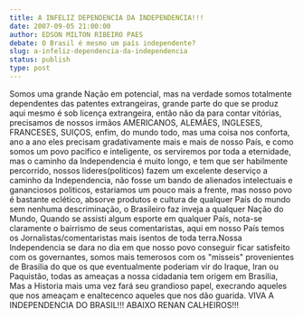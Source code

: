 ```yaml
---
title: A INFELIZ DEPENDENCIA DA INDEPENDENCIA!!!
date: 2007-09-05 21:00:00
author: EDSON MILTON RIBEIRO PAES
debate: O Brasil é mesmo um país independente?
slug: a-infeliz-dependencia-da-independencia
status: publish 
type: post
---
```


Somos uma grande Nação em potencial, mas na verdade somos totalmente dependentes das patentes extrangeiras, grande parte do que se produz aqui mesmo é sob licença extrangeira, então não da para contar vitórias, precisamos de nossos irmãos AMERICANOS, ALEMÃES, INGLESES, FRANCESES, SUIÇOS, enfim, do mundo todo, mas uma coisa nos conforta, ano a ano eles precisam gradativamente mais e mais de nosso País, e como somos um povo pacifico e inteligente, os serviremos por toda a eternidade, mas o caminho da Independencia é muito longo, e tem que ser habilmente percorrido, nossos lideres(politicos) fazem um excelente deserviço a caminho da Independencia, não fosse um bando de alienados intelectuais e gananciosos politicos, estariamos um pouco mais a frente, mas nosso povo é bastante eclético, absorve produtos e cultura de qualquer País do mundo sem nenhuma descriminação, o Brasileiro faz inveja a qualquer Nação do Mundo, Quando se assisti algum esporte em qualquer País, nota-se claramente o bairrismo de seus comentaristas, aqui em nosso País temos os Jornalistas/comentaristas mais isentos de toda terra.Nossa Independencia se dara no dia em que nosso povo conseguir ficar satisfeito com os governantes, somos mais temerosos com os "misseis" provenientes de Brasilia do que os que eventualmente poderiam vir do Iraque, Iran ou Paquistão, todas as ameaças a nossa cidadania tem origem em Brasilia, Mas a Historia mais uma vez fará seu grandioso papel, execrando aqueles que nos ameaçam e enaltecenco aqueles que nos dão guarida. VIVA A INDEPENDENCIA DO BRASIL!!! ABAIXO RENAN CALHEIROS!!!
